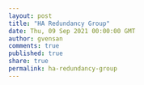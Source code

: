 ```yaml
---
layout: post
title: "HA Redundancy Group"
date: Thu, 09 Sep 2021 00:00:00 GMT
author: gvensan
comments: true
published: true
share: true
permalink: ha-redundancy-group
---
```

